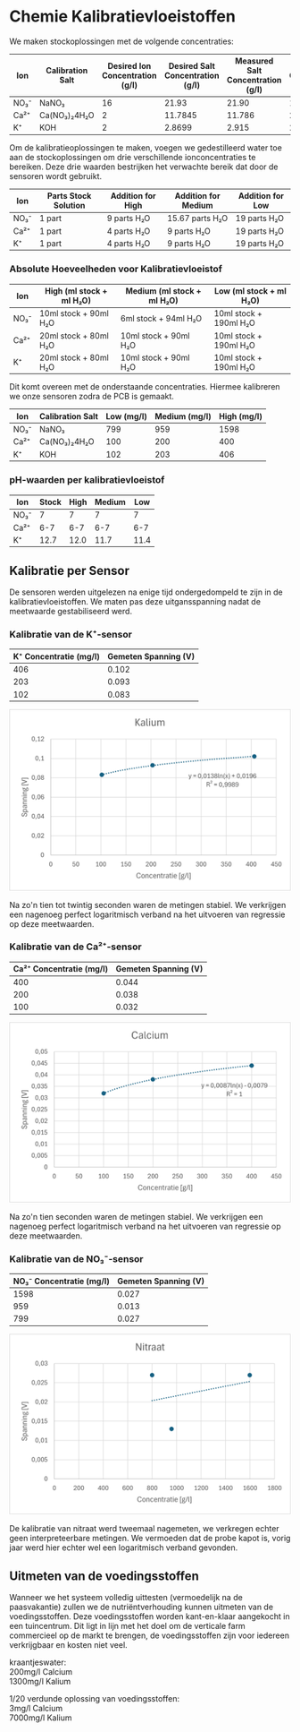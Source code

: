 # Chemie Kalibratievloeistoffen

We maken stockoplossingen met de volgende concentraties:

| Ion  | Calibration Salt      | Desired Ion Concentration (g/l) | Desired Salt Concentration (g/l) | Measured Salt Concentration (g/l) | Actual Ion Concentration (g/l) |
|------|----------------------|--------------------------------|---------------------------------|-----------------------------------|--------------------------------|
| NO₃⁻ | NaNO₃               | 16                             | 21.93                           | 21.90                             | 15.98                          |
| Ca²⁺ | Ca(NO₃)₂4H₂O       | 2                              | 11.7845                         | 11.786                            | 2.00                            |
| K⁺   | KOH                 | 2                              | 2.8699                          | 2.915                             | 2.03                            |

Om de kalibratieoplossingen te maken, voegen we gedestilleerd water toe aan de stockoplossingen om drie verschillende ionconcentraties te bereiken. Deze drie waarden bestrijken het verwachte bereik dat door de sensoren wordt gebruikt.

| Ion   | Parts Stock Solution | Addition for High | Addition for Medium | Addition for Low |
|-------|----------------------|-------------------|---------------------|-----------------|
| NO₃⁻  | 1 part               | 9 parts H₂O      | 15.67 parts H₂O     | 19 parts H₂O   |
| Ca²⁺  | 1 part               | 4 parts H₂O      | 9 parts H₂O         | 19 parts H₂O   |
| K⁺    | 1 part               | 4 parts H₂O      | 9 parts H₂O         | 19 parts H₂O   |

### Absolute Hoeveelheden voor Kalibratievloeistof

| Ion   | High (ml stock + ml H₂O) | Medium (ml stock + ml H₂O) | Low (ml stock + ml H₂O) |
|-------|-------------------------|---------------------------|-------------------------|
| NO₃⁻  | 10ml stock + 90ml H₂O  | 6ml stock + 94ml H₂O     | 10ml stock + 190ml H₂O  |
| Ca²⁺  | 20ml stock + 80ml H₂O  | 10ml stock + 90ml H₂O    | 10ml stock + 190ml H₂O  |
| K⁺    | 20ml stock + 80ml H₂O  | 10ml stock + 90ml H₂O    | 10ml stock + 190ml H₂O  |

Dit komt overeen met de onderstaande concentraties. Hiermee kalibreren we onze sensoren zodra de PCB is gemaakt.

| Ion   | Calibration Salt | Low (mg/l) | Medium (mg/l) | High (mg/l) |
|-------|----------------|------------|--------------|-------------|
| NO₃⁻  | NaNO₃         | 799        | 959          | 1598        |
| Ca²⁺  | Ca(NO₃)₂4H₂O | 100        | 200          | 400         |
| K⁺    | KOH          | 102        | 203          | 406         |

### pH-waarden per kalibratievloeistof

| Ion   | Stock | High  | Medium | Low  |
|-------|-------|-------|--------|------|
| NO₃⁻  | 7     | 7     | 7      | 7    |
| Ca²⁺  | 6-7   | 6-7   | 6-7    | 6-7  |
| K⁺    | 12.7  | 12.0  | 11.7   | 11.4 |


## Kalibratie per Sensor

De sensoren werden uitgelezen na enige tijd ondergedompeld te zijn in de kalibratievloeistoffen. We maten pas deze uitgansspanning nadat de meetwaarde gestabiliseerd werd.

### Kalibratie van de K⁺-sensor

| K⁺ Concentratie (mg/l) | Gemeten Spanning (V) |
|------------------------|----------------------|
| 406                    | 0.102                |
| 203                    | 0.093                |
| 102                    | 0.083                |

![Kalibratie K⁺-sensor](assets/Kalibratie_Kalium.png)

Na zo'n tien tot twintig seconden waren de metingen stabiel. We verkrijgen een nagenoeg perfect logaritmisch verband na het uitvoeren van regressie op deze meetwaarden.

### Kalibratie van de Ca²⁺-sensor

| Ca²⁺ Concentratie (mg/l) | Gemeten Spanning (V) |
|--------------------------|----------------------|
| 400                      | 0.044                |
| 200                      | 0.038                |
| 100                      | 0.032                |

![Kalibratie Ca²⁺-sensor](assets/Kalibratie_Calcium.png)

Na zo'n tien seconden waren de metingen stabiel. We verkrijgen een nagenoeg perfect logaritmisch verband na het uitvoeren van regressie op deze meetwaarden.

### Kalibratie van de NO₃⁻-sensor

| NO₃⁻ Concentratie (mg/l) | Gemeten Spanning (V) |
|--------------------------|----------------------|
| 1598                     | 0.027                |
| 959                      | 0.013                |
| 799                      | 0.027                |

![Kalibratie NO₃⁻-sensor](assets/Kalibratie_Nitraat.png)

De kalibratie van nitraat werd tweemaal nagemeten, we verkregen echter geen interpreteerbare metingen. We vermoeden dat de probe kapot is, vorig jaar werd hier echter wel een logaritmisch verband gevonden.


## Uitmeten van de voedingsstoffen

Wanneer we het systeem volledig uittesten (vermoedelijk na de paasvakantie) zullen we de nutriëntverhouding kunnen uitmeten van de voedingsstoffen. Deze voedingsstoffen worden kant-en-klaar aangekocht in een tuincentrum. Dit ligt in lijn met het doel om de verticale farm commercieel op de markt te brengen, de voedingsstoffen zijn voor iedereen verkrijgbaar en kosten niet veel.

kraantjeswater:  
200mg/l Calcium  
1300mg/l Kalium

1/20 verdunde oplossing van voedingsstoffen:  
3mg/l Calcium  
7000mg/l Kalium
